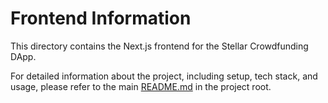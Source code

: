 # Frontend Information

This directory contains the Next.js frontend for the Stellar Crowdfunding DApp.

For detailed information about the project, including setup, tech stack, and usage, please refer to the main [README.md](../../README.md) in the project root.

